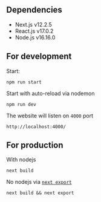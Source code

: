 ## Dependencies

* Next.js v12.2.5
* React.js v17.0.2
* Node.js v16.16.0

## For development

Start:
```
npm run start
```

Start with auto-reload via nodemon
```
npm run dev
```

The website will listen on `4000` port
```
http://localhost:4000/
```

## For production

With nodejs
```
next build
```

No nodejs via [`next export`](https://nextjs.org/docs/advanced-features/static-html-export)
```
next build && next export
```